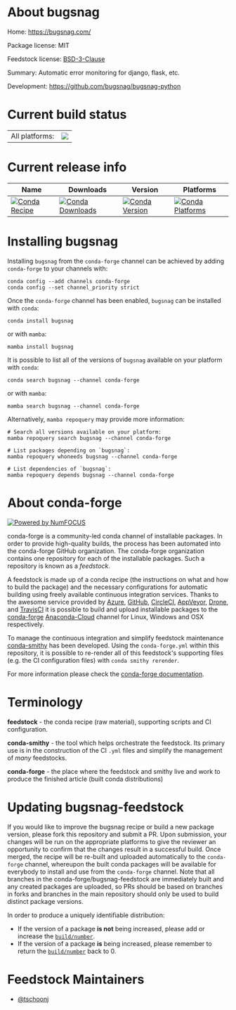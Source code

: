 About bugsnag
=============

Home: https://bugsnag.com/

Package license: MIT

Feedstock license: [BSD-3-Clause](https://github.com/conda-forge/bugsnag-feedstock/blob/main/LICENSE.txt)

Summary: Automatic error monitoring for django, flask, etc.

Development: https://github.com/bugsnag/bugsnag-python

Current build status
====================


<table><tr><td>All platforms:</td>
    <td>
      <a href="https://dev.azure.com/conda-forge/feedstock-builds/_build/latest?definitionId=9157&branchName=main">
        <img src="https://dev.azure.com/conda-forge/feedstock-builds/_apis/build/status/bugsnag-feedstock?branchName=main">
      </a>
    </td>
  </tr>
</table>

Current release info
====================

| Name | Downloads | Version | Platforms |
| --- | --- | --- | --- |
| [![Conda Recipe](https://img.shields.io/badge/recipe-bugsnag-green.svg)](https://anaconda.org/conda-forge/bugsnag) | [![Conda Downloads](https://img.shields.io/conda/dn/conda-forge/bugsnag.svg)](https://anaconda.org/conda-forge/bugsnag) | [![Conda Version](https://img.shields.io/conda/vn/conda-forge/bugsnag.svg)](https://anaconda.org/conda-forge/bugsnag) | [![Conda Platforms](https://img.shields.io/conda/pn/conda-forge/bugsnag.svg)](https://anaconda.org/conda-forge/bugsnag) |

Installing bugsnag
==================

Installing `bugsnag` from the `conda-forge` channel can be achieved by adding `conda-forge` to your channels with:

```
conda config --add channels conda-forge
conda config --set channel_priority strict
```

Once the `conda-forge` channel has been enabled, `bugsnag` can be installed with `conda`:

```
conda install bugsnag
```

or with `mamba`:

```
mamba install bugsnag
```

It is possible to list all of the versions of `bugsnag` available on your platform with `conda`:

```
conda search bugsnag --channel conda-forge
```

or with `mamba`:

```
mamba search bugsnag --channel conda-forge
```

Alternatively, `mamba repoquery` may provide more information:

```
# Search all versions available on your platform:
mamba repoquery search bugsnag --channel conda-forge

# List packages depending on `bugsnag`:
mamba repoquery whoneeds bugsnag --channel conda-forge

# List dependencies of `bugsnag`:
mamba repoquery depends bugsnag --channel conda-forge
```


About conda-forge
=================

[![Powered by
NumFOCUS](https://img.shields.io/badge/powered%20by-NumFOCUS-orange.svg?style=flat&colorA=E1523D&colorB=007D8A)](https://numfocus.org)

conda-forge is a community-led conda channel of installable packages.
In order to provide high-quality builds, the process has been automated into the
conda-forge GitHub organization. The conda-forge organization contains one repository
for each of the installable packages. Such a repository is known as a *feedstock*.

A feedstock is made up of a conda recipe (the instructions on what and how to build
the package) and the necessary configurations for automatic building using freely
available continuous integration services. Thanks to the awesome service provided by
[Azure](https://azure.microsoft.com/en-us/services/devops/), [GitHub](https://github.com/),
[CircleCI](https://circleci.com/), [AppVeyor](https://www.appveyor.com/),
[Drone](https://cloud.drone.io/welcome), and [TravisCI](https://travis-ci.com/)
it is possible to build and upload installable packages to the
[conda-forge](https://anaconda.org/conda-forge) [Anaconda-Cloud](https://anaconda.org/)
channel for Linux, Windows and OSX respectively.

To manage the continuous integration and simplify feedstock maintenance
[conda-smithy](https://github.com/conda-forge/conda-smithy) has been developed.
Using the ``conda-forge.yml`` within this repository, it is possible to re-render all of
this feedstock's supporting files (e.g. the CI configuration files) with ``conda smithy rerender``.

For more information please check the [conda-forge documentation](https://conda-forge.org/docs/).

Terminology
===========

**feedstock** - the conda recipe (raw material), supporting scripts and CI configuration.

**conda-smithy** - the tool which helps orchestrate the feedstock.
                   Its primary use is in the construction of the CI ``.yml`` files
                   and simplify the management of *many* feedstocks.

**conda-forge** - the place where the feedstock and smithy live and work to
                  produce the finished article (built conda distributions)


Updating bugsnag-feedstock
==========================

If you would like to improve the bugsnag recipe or build a new
package version, please fork this repository and submit a PR. Upon submission,
your changes will be run on the appropriate platforms to give the reviewer an
opportunity to confirm that the changes result in a successful build. Once
merged, the recipe will be re-built and uploaded automatically to the
`conda-forge` channel, whereupon the built conda packages will be available for
everybody to install and use from the `conda-forge` channel.
Note that all branches in the conda-forge/bugsnag-feedstock are
immediately built and any created packages are uploaded, so PRs should be based
on branches in forks and branches in the main repository should only be used to
build distinct package versions.

In order to produce a uniquely identifiable distribution:
 * If the version of a package **is not** being increased, please add or increase
   the [``build/number``](https://docs.conda.io/projects/conda-build/en/latest/resources/define-metadata.html#build-number-and-string).
 * If the version of a package **is** being increased, please remember to return
   the [``build/number``](https://docs.conda.io/projects/conda-build/en/latest/resources/define-metadata.html#build-number-and-string)
   back to 0.

Feedstock Maintainers
=====================

* [@tschoonj](https://github.com/tschoonj/)

